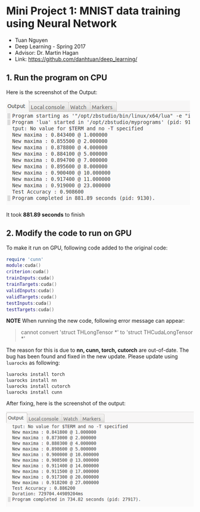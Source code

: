 # Mini Project 1: MNIST data training using Neural Network
 - Tuan Nguyen
 - Deep Learning - Spring 2017
 - Advisor: Dr. Martin Hagan
 - Link: https://github.com/danhtuan/deep_learning/
 
## 1. Run the program on CPU
Here is the screenshot of the Output:

![CPU Screen](imgs/cpu_screen.png)

It took **881.89 seconds** to finish

## 2. Modify the code to run on GPU
To make it run on GPU, following code added to the original code:
```lua
require 'cunn'
module:cuda()
criterion:cuda()
trainInputs:cuda()
trainTargets:cuda()
validInputs:cuda()
validTargets:cuda()
testInputs:cuda()
testTargets:cuda()
```

__NOTE__ When running the new code, following error message can appear:

>cannot convert 'struct THLongTensor *' to 'struct THCudaLongTensor *'

The reason for this is due to **nn, cunn, torch, cutorch** are out-of-date. The bug has been found and fixed in the new update. Please update using `luarocks` as following:

```
luarocks install torch
luarocks install nn
luarocks install cutorch
luarocks install cunn
```

After fixing, here is the screenshot of the output:

![GPU_Screen](imgs/gpu_screen.png)




